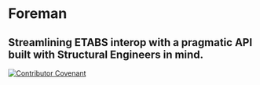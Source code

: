 # Foreman

## Streamlining ETABS interop with a pragmatic API built with Structural Engineers in mind.

[![Contributor Covenant](https://img.shields.io/badge/Contributor%20Covenant-2.0-4baaaa.svg)](code_of_conduct.md)
